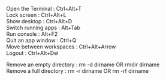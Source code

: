 Open the Terminal : Ctrl+Alt+T   
Lock screen : Ctrl+Alt+L  
Show desktop : Ctrl+Alt+D  
Switch running apps : Alt+Tab  
Run console : Alt+F2  
Quit an app window : Ctrl+Q  
Move between workspaces : Ctrl+Alt+Arrow  
Logout : Ctrl+Alt+Del  

Remove an empty directory :  rm -d dirname OR rmdir dirname  
Remove a full directory : rm -r dirname  OR rm -rf dirname  
